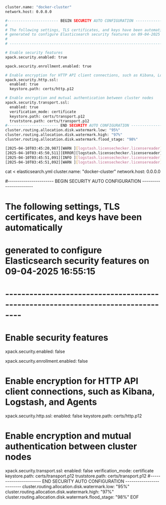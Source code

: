 
```bash
cluster.name: "docker-cluster"
network.host: 0.0.0.0

#----------------------- BEGIN SECURITY AUTO CONFIGURATION -----------------------
#
# The following settings, TLS certificates, and keys have been automatically
# generated to configure Elasticsearch security features on 09-04-2025 16:55:15
#
# --------------------------------------------------------------------------------

# Enable security features
xpack.security.enabled: true

xpack.security.enrollment.enabled: true

# Enable encryption for HTTP API client connections, such as Kibana, Logstash, and Agents
xpack.security.http.ssl:
  enabled: true
  keystore.path: certs/http.p12

# Enable encryption and mutual authentication between cluster nodes
xpack.security.transport.ssl:
  enabled: true
  verification_mode: certificate
  keystore.path: certs/transport.p12
  truststore.path: certs/transport.p12
#----------------------- END SECURITY AUTO CONFIGURATION -------------------------
cluster.routing.allocation.disk.watermark.low: "95%"
cluster.routing.allocation.disk.watermark.high: "97%"
cluster.routing.allocation.disk.watermark.flood_stage: "98%"
```

```bash
[2025-04-10T03:45:20,987][WARN ][logstash.licensechecker.licensereader] Attempted to resurrect connection to dead ES instance, but got an error {:url=>"http://elasticsearch:9200/", :exception=>LogStash::Outputs::ElasticSearch::HttpClient::Pool::HostUnreachableError, :message=>"Elasticsearch Unreachable: [http://elasticsearch:9200/][Manticore::ResolutionFailure] elasticsearch: Name or service not known"}
[2025-04-10T03:45:50,511][ERROR][logstash.licensechecker.licensereader] Unable to retrieve license information from license server {:message=>"No Available connections"}
[2025-04-10T03:45:51,091][INFO ][logstash.licensechecker.licensereader] Failed to perform request {:message=>"elasticsearch: Name or service not known", :exception=>Manticore::ResolutionFailure, :cause=>#<Java::JavaNet::UnknownHostException: elasticsearch: Name or service not known>}
[2025-04-10T03:45:51,092][WARN ][logstash.licensechecker.licensereader] Attempted to resurrect connection to dead ES instance, but got an error {:url=>"http://elasticsearch:9200/", :exception=>LogStash::Outputs::ElasticSearch::HttpClient::Pool::HostUnreachableError, :message=>"Elasticsearch Unreachable: [http://elasticsearch:9200/][Manticore::ResolutionFailure] elasticsearch: Name or service not known"}
```

cat <<EOF > elasticsearch.yml
cluster.name: "docker-cluster"
network.host: 0.0.0.0

#----------------------- BEGIN SECURITY AUTO CONFIGURATION -----------------------
#
# The following settings, TLS certificates, and keys have been automatically
# generated to configure Elasticsearch security features on 09-04-2025 16:55:15
#
# --------------------------------------------------------------------------------

# Enable security features
xpack.security.enabled: false

xpack.security.enrollment.enabled: false

# Enable encryption for HTTP API client connections, such as Kibana, Logstash, and Agents
xpack.security.http.ssl:
  enabled: false
  keystore.path: certs/http.p12

# Enable encryption and mutual authentication between cluster nodes
xpack.security.transport.ssl:
  enabled: false
  verification_mode: certificate
  keystore.path: certs/transport.p12
  truststore.path: certs/transport.p12
#----------------------- END SECURITY AUTO CONFIGURATION -------------------------
cluster.routing.allocation.disk.watermark.low: "95%"
cluster.routing.allocation.disk.watermark.high: "97%"
cluster.routing.allocation.disk.watermark.flood_stage: "98%"
EOF
